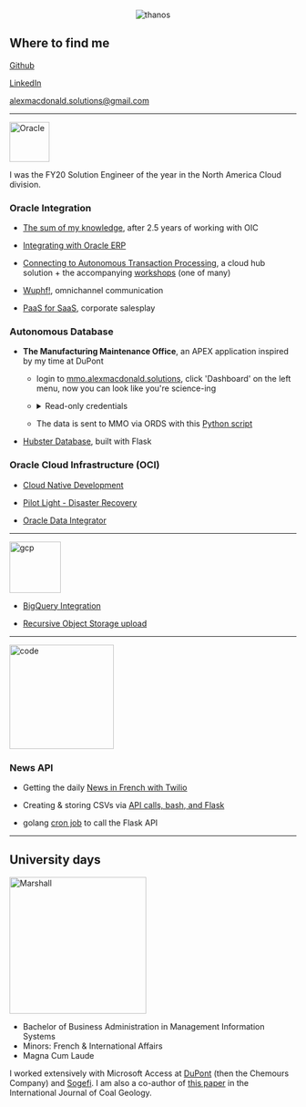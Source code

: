 <p align="center">
  <img src="http://www.ignitionglobal.com/wp-content/uploads/2017/12/SALES-ENGINEER.jpg?raw=True" witdh = 0 height = 0 alt="preview"/>
</p>


<p align="center">
  <img src="https://media-exp1.licdn.com/dms/image/C5616AQGj3PqrgDMexw/profile-displaybackgroundimage-shrink_350_1400/0/1608401918895?e=1617235200&v=beta&t=DpS7jFPY_JYQCE5J3ovxD9W1bl3qeHtmG4gqOc68Clg" alt="thanos"/>
</p>

## Where to find me

[Github](https://github.com/GaryHostt)

[LinkedIn](https://www.linkedin.com/in/robertamacdonald94/)

<alexmacdonald.solutions@gmail.com>

____________________________________________________________________________________________________________

<p align="left">
  <img src="http://logos-download.com/wp-content/uploads/2016/03/Oracle_logo_logotype_wordmark.png" witdh = 140 height = 70 alt="Oracle"/>
</p>

I was the FY20 Solution Engineer of the year in the North America Cloud division.

### Oracle Integration
  
  - [The sum of my knowledge](https://oic.alexmacdonald.solutions), after 2.5 years of working with OIC

  - [Integrating with Oracle ERP](https://medium.com/@alexmacdon94/laying-the-foundation-of-success-with-oracle-integration-erp-to-disparate-systems-dabad63abf7e)

  - [Connecting to Autonomous Transaction Processing](https://www.youtube.com/watch?v=-9nP2LaeOok), a cloud hub solution + the accompanying [workshops](https://garyhostt.github.io/ATPworkshop/) (one of many)
  
  - [Wuphf!](https://www.youtube.com/watch?v=GT6uWYqJq6E), omnichannel communication
  
  - [PaaS for SaaS](https://www.youtube.com/watch?v=zZk6SI7FADY), corporate salesplay
  
### Autonomous Database
  
  - **The Manufacturing Maintenance Office**, an APEX application inspired by my time at DuPont
      
      - login to [mmo.alexmacdonald.solutions](http://mmo.alexmacdonald.solutions), click 'Dashboard' on the left menu, now you can look like you're science-ing
      
      - <details> <summary>Read-only credentials</summary> username: guest / password: TheDog8MyHomework77! </details>
      
      - The data is sent to MMO via ORDS with this [Python script](https://garyhostt.github.io/sampeIoTData/)
      
  - [Hubster Database](https://github.com/GaryHostt/HubsterDatabase), built with Flask
  
### Oracle Cloud Infrastructure (OCI)

  - [Cloud Native Development](https://garyhostt.github.io/OCI_DevOps/)

  - [Pilot Light - Disaster Recovery](https://apexapps.oracle.com/pls/apex/dbpm/r/livelabs/view-workshop?wid=724)

  - [Oracle Data Integrator](https://garyhostt.github.io/Oracle_Data_Integrator/)
  
________________________________________________________________________________________________________________

<p align="left">
  <img src="https://i0.wp.com/www.pointstar.com.my/wp-content/uploads/2015/11/Header_Logo_GCP_transparent.png?ssl=1" witdh = 240 height = 90 alt="gcp"/>
</p>

- [BigQuery Integration](https://garyhostt.github.io/BigQueryIntegration/)

- [Recursive Object Storage upload](https://github.com/GaryHostt/RecursiveObjectStorageUpload)

________________________________________________________________________________________________________________

<p align="left">
  <img src="http://getwallpapers.com/wallpaper/full/9/4/d/358396.jpg" witdh = 60 height = 183 alt="code"/>
</p>

### News API

- Getting the daily [News in French with Twilio](https://github.com/GaryHostt/DailyNewsText)

- Creating & storing CSVs via [API calls, bash, and Flask](https://github.com/GaryHostt/OCI_Native_NewsApp)

- golang [cron job](https://github.com/GaryHostt/GoChronCall) to call the Flask API

________________________________________________________________________________________________________________

## University days

<p align="left">
  <img src="https://cdn.freebiesupply.com/logos/large/2x/marshall-university-logo-png-transparent.png" witdh = 240 height = 240 alt="Marshall"/>
</p>

- Bachelor of Business Administration in Management Information Systems
- Minors: French & International Affairs
- Magna Cum Laude

I worked extensively with Microsoft Access at [DuPont](https://en.wikipedia.org/wiki/Dark_Waters_%282019_film%29) (then the Chemours Company) and [Sogefi](https://www.sogefigroup.com/en/index.html). I am also a co-author of [this paper](https://www.sciencedirect.com/science/article/abs/pii/S0166516216301033) in the International Journal of Coal Geology.
